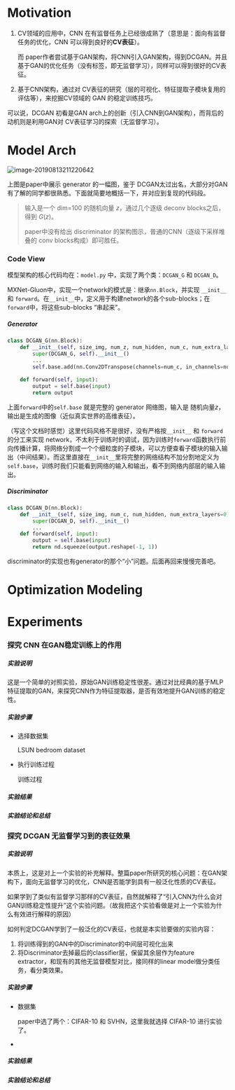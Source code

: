# Motivation

1. CV领域的应用中，CNN 在有监督任务上已经很成熟了（意思是：面向有监督任务的优化，CNN 可以得到良好的**CV表征**）。

   而 paper作者尝试基于GAN架构，将CNN引入GAN架构，得到DCGAN。并且基于GAN的优化任务（没有标签，即无监督学习），同样可以得到很好的CV表征。

2. 基于CNN架构，通过对 CV表征的研究（层的可视化、特征提取子模块复用的评估等），来挖掘CV领域的 GAN 的稳定训练技巧。

可以说，DCGAN 初看是GAN arch上的创新（引入CNN到GAN架构），而背后的动机则是利用GAN对 CV表征学习的探索（无监督学习）。

# Model Arch

![image-20190813211220642](../../../../Dropbox/Images/image-20190813211220642.png)

上图是paper中展示 generator 的一幅图，鉴于 DCGAN太过出名，大部分对GAN有了解的同学都很熟悉。下面就简要地概括一下，并对应到复现的代码段。

> 输入是一个 dim=100 的随机向量 $z$，通过几个逐级 deconv blocks之后，得到 $G(z)$。
>
> paper中没有给出 discriminator 的架构图示，普通的CNN（逐级下采样堆叠的 conv blocks构成）即可胜任。

### Code View

模型架构的核心代码均在：`model.py` 中，实现了两个类：`DCGAN_G` 和 `DCGAN_D`。

MXNet-Gluon中，实现一个network的模式是：继承`nn.Block`，并实现 `__init__` 和 `forward`。在`__init__`中，定义用于构建network的各个sub-blocks；在`forward`中，将这些sub-blocks “串起来”。

##### Generator

```python
class DCGAN_G(nn.Block):
    def __init__(self, size_img, num_z, num_hidden, num_c, num_extra_layers=0):
        super(DCGAN_G, self).__init__()
        ...
        self.base.add(nn.Conv2DTranspose(channels=num_c, in_channels=num_hidden, kernel_size=4, strides=2, padding=1, use_bias=False, activation='tanh'))
        
    def forward(self, input):
        output = self.base(input)
        return output
```

上面`forward`中的`self.base` 就是完整的 generator 网络图，输入是 随机向量$z$，输出是生成的图像（近似真实世界的高维表征）。

（写这个文档时感觉）这里代码风格不是很好，没有严格按`__init__` 和 `forward`的分工来实现 network，不太利于训练时的调试，因为训练时`forward`函数执行前向传播计算，将网络分割成一个个细粒度的子模块，可以方便查看子模块的输入输出（中间结果）。而这里直接在`__init__`里将完整的网络结构不加分割地定义为`self.base`，训练时我们只能看到网络的输入和输出，看不到网络内部层的输入输出。



##### Discriminator

```python
class DCGAN_D(nn.Block):
    def __init__(self, size_img, num_c, num_hidden, num_extra_layers=0):
        super(DCGAN_D, self).__init__()
        ...
    def forward(self, input):
        output = self.base(input)
        return nd.squeeze(output.reshape(-1, 1))
```

discriminator的实现也有generator的那个“小”问题。后面再回来慢慢完善吧。

# Optimization Modeling







# Experiments

### 探究 CNN 在GAN稳定训练上的作用

##### 实验说明

这是一个简单的对照实验，原始GAN训练稳定性很差。通过对比经典的基于MLP 特征提取的GAN，来探究CNN作为特征提取器，是否有效地提升GAN训练的稳定性。

##### 实验步骤

* 选择数据集

  LSUN bedroom dataset

* 执行训练过程

  训练过程



##### 实验结果



##### 实验结论和总结





### 探究 DCGAN 无监督学习到的表征效果

##### 实验说明

本质上，这是对上一个实验的补充解释。整篇paper所研究的核心问题：在GAN架构下，面向无监督学习的优化，CNN是否能学到具有一般泛化性质的CV表征。

如果学到了类似有监督学习那样的CV表征，自然就解释了“引入CNN为什么会对GAN训练稳定性提升”这个实验问题。（故我把这个实验看做是对上一个实验为什么有效进行解释的原因）

如何判定DCGAN学到了一般泛化的CV表征，也就是本实验要做的实验内容：

1. 将训练得到的GAN中的Discriminator的中间层可视化出来
2. 将Discriminator去掉最后的classifier层，保留其余层作为feature extractor，和现有的其他无监督模型对比，接同样的linear model做分类任务，看分类效果。



##### 实验步骤

* 数据集

  paper中选了两个：CIFAR-10 和 SVHN，这里我就选择 CIFAR-10 进行实验了。

  

* 



##### 实验结果



##### 实验结论和总结







